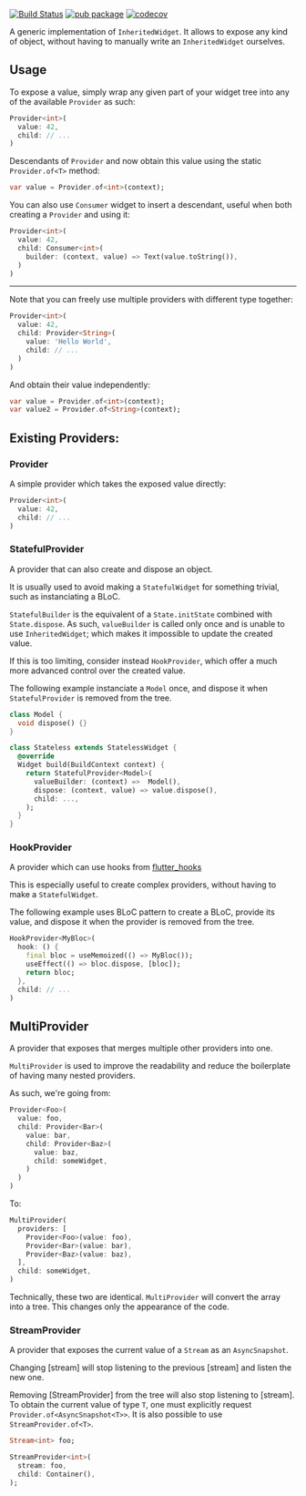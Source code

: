 [![Build Status](https://travis-ci.org/rrousselGit/provider.svg?branch=master)](https://travis-ci.org/rrousselGit/provider)
[![pub package](https://img.shields.io/pub/v/provider.svg)](https://pub.dartlang.org/packages/provider) [![codecov](https://codecov.io/gh/rrousselGit/provider/branch/master/graph/badge.svg)](https://codecov.io/gh/rrousselGit/provider)

A generic implementation of `InheritedWidget`. It allows to expose any kind of object, without having to manually write an `InheritedWidget` ourselves.

## Usage

To expose a value, simply wrap any given part of your widget tree into any of the available `Provider` as such:

```dart
Provider<int>(
  value: 42,
  child: // ...
)
```

Descendants of `Provider` and now obtain this value using the static `Provider.of<T>` method:

```dart
var value = Provider.of<int>(context);
```

You can also use `Consumer` widget to insert a descendant, useful when both creating a `Provider` and using it:

```dart
Provider<int>(
  value: 42,
  child: Consumer<int>(
    builder: (context, value) => Text(value.toString()),
  )
)
```

---

Note that you can freely use multiple providers with different type together:

```dart
Provider<int>(
  value: 42,
  child: Provider<String>(
    value: 'Hello World',
    child: // ...
  )
)
```

And obtain their value independently:

```dart
var value = Provider.of<int>(context);
var value2 = Provider.of<String>(context);
```

## Existing Providers:

### Provider

A simple provider which takes the exposed value directly:

```dart
Provider<int>(
  value: 42,
  child: // ...
)
```

### StatefulProvider

A provider that can also create and dispose an object.

It is usually used to avoid making a `StatefulWidget` for something trivial, such as instanciating a BLoC.

`StatefulBuilder` is the equivalent of a `State.initState` combined with `State.dispose`.
As such, `valueBuilder` is called only once and is unable to use `InheritedWidget`; which makes it impossible to update the created value.

If this is too limiting, consider instead `HookProvider`, which offer a much more advanced control over the created value.

The following example instanciate a `Model` once, and dispose it when `StatefulProvider` is removed from the tree.

```dart
class Model {
  void dispose() {}
}

class Stateless extends StatelessWidget {
  @override
  Widget build(BuildContext context) {
    return StatefulProvider<Model>(
      valueBuilder: (context) =>  Model(),
      dispose: (context, value) => value.dispose(),
      child: ...,
    );
  }
}
```

### HookProvider

A provider which can use hooks from [flutter_hooks](https://github.com/rrousselGit/flutter_hooks)

This is especially useful to create complex providers, without having to make a `StatefulWidget`.

The following example uses BLoC pattern to create a BLoC, provide its value, and dispose it when the provider is removed from the tree.

```dart
HookProvider<MyBloc>(
  hook: () {
    final bloc = useMemoized(() => MyBloc());
    useEffect(() => bloc.dispose, [bloc]);
    return bloc;
  },
  child: // ...
)
```

## MultiProvider

A provider that exposes that merges multiple other providers into one.

`MultiProvider` is used to improve the readability and reduce the boilerplate of
having many nested providers.

As such, we're going from:

```dart
Provider<Foo>(
  value: foo,
  child: Provider<Bar>(
    value: bar,
    child: Provider<Baz>(
      value: baz,
      child: someWidget,
    )
  )
)
```

To:

```dart
MultiProvider(
  providers: [
    Provider<Foo>(value: foo),
    Provider<Bar>(value: bar),
    Provider<Baz>(value: baz),
  ],
  child: someWidget,
)
```

Technically, these two are identical. `MultiProvider` will convert the array into a tree.
This changes only the appearance of the code.

### StreamProvider

A provider that exposes the current value of a `Stream` as an `AsyncSnapshot`.

Changing [stream] will stop listening to the previous [stream] and listen the new one.

Removing [StreamProvider] from the tree will also stop listening to [stream].
To obtain the current value of type `T`, one must explicitly request `Provider.of<AsyncSnapshot<T>>`.
It is also possible to use `StreamProvider.of<T>`.

```dart
Stream<int> foo;

StreamProvider<int>(
  stream: foo,
  child: Container(),
);
```

